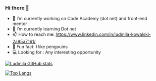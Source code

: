 ### Hi there 👋


- 🔭 I’m currently working on Code Academy (dot net) and front-end mentor
- 🌱 I’m currently learning Dot net
- 📫 How to reach me: https://www.linkedin.com/in/ludmila-kowalski-2a85a7161/
- :penguin: Fun fact: I like pengouins
- :computer: Looking for : Any interesting opportunity


[![Ludmila GitHub stats](https://github-readme-stats.vercel.app/api?username=LudmilaKowalski&show_icons=true&theme=tokyonight&count_private=true)](https://github.com/LudmilaKowalski/github-readme-stats)

[![Top Langs](https://github-readme-stats.vercel.app/api/top-langs/?username=LudmilaKowalski&layout=compact&theme=tokyonight)](https://github.com/LudmilaKowalski/github-readme-stats)
